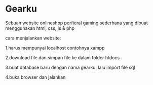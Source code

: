 # Gearku
Sebuah website onlineshop perfieral gaming sederhana yang dibuat menggunakan html, css, js & php


cara menjalankan website:

1.harus mempunyai localhost contohnya xampp 

2.download file dan simpan file ke dalam folder htdocs

3.buat database baru dengan nama gearku, lalu import file sql

4.buka browser dan jalankan
